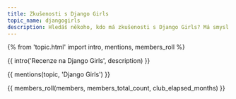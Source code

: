 ```yaml
---
title: Zkušenosti s Django Girls
topic_name: djangogirls
description: Hledáš někoho, kdo má zkušenosti s Django Girls? Má smysl účastnit se jejich workshopů? Učíš se podle jejich návodů a hledáš někoho zkušenějšího, kdo ti poradí, když se zasekneš?
---
```

{% from 'topic.html' import intro, mentions, members_roll %}

{{ intro('Recenze na Django Girls', description) }}

{{ mentions(topic, 'Django Girls') }}

{{ members_roll(members, members_total_count, club_elapsed_months) }}
